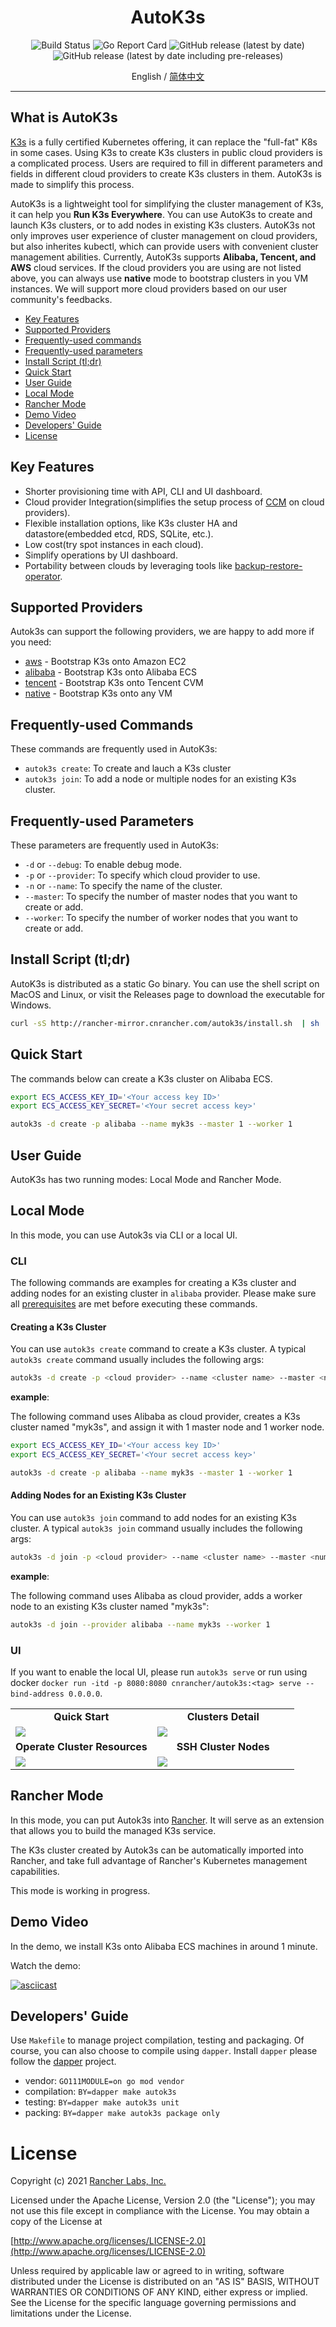 <div align="center">
  <h1>AutoK3s</h1>
  <p>
    <img alt="Build Status" src="http://drone-pandaria.cnrancher.com/api/badges/cnrancher/autok3s/status.svg">
    <img alt="Go Report Card" src="https://goreportcard.com/badge/github.com/cnrancher/autok3s">
    <img alt="GitHub release (latest by date)" src="https://img.shields.io/github/v/release/cnrancher/autok3s?color=default&label=release&logo=github">
    <img alt="GitHub release (latest by date including pre-releases)" src="https://img.shields.io/github/v/release/cnrancher/autok3s?include_prereleases&label=pre-release&logo=github">
  </p>
  <span>English / </span> <a href="docs/i18n/zh_cn/README.md">简体中文</a>
</div>

<hr />

## What is AutoK3s

[K3s](https://github.com/k3s-io/k3s) is a fully certified Kubernetes offering, it can replace the "full-fat" K8s in some cases. Using K3s to create K3s clusters in public cloud providers is a complicated process. Users are required to fill in different parameters and fields in different cloud providers to create K3s clusters in them. AutoK3s is made to simplify this process.

AutoK3s is a lightweight tool for simplifying the cluster management of K3s, it can help you **Run K3s Everywhere**. You can use AutoK3s to create and launch K3s clusters, or to add nodes in existing K3s clusters. AutoK3s not only improves user experience of cluster management on cloud providers, but also inherites kubectl, which can provide users with convenient cluster management abilities. Currently, AutoK3s supports **Alibaba, Tencent, and AWS** cloud services. If the cloud providers you are using are not listed above, you can always use **native** mode to bootstrap clusters in you VM instances. We will support more cloud providers based on our user community's feedbacks.

<!-- toc -->

- [Key Features](#key-features)
- [Supported Providers](#supported-providers)
- [Frequently-used commands](#frequently-used-commands)
- [Frequently-used parameters](#frequently-used-parameters)
- [Install Script (tl;dr)](#install-script-tldr) 
- [Quick Start](#quick-start)
- [User Guide](#user-guide)
- [Local Mode](#local-mode)
- [Rancher Mode](#rancher-mode)
- [Demo Video](#demo-video)
- [Developers' Guide](#developers-guide)
- [License](#license)

<!-- /toc -->

## Key Features

- Shorter provisioning time with API, CLI and UI dashboard.
- Cloud provider Integration(simplifies the setup process of [CCM](https://kubernetes.io/docs/concepts/architecture/cloud-controller) on cloud providers).
- Flexible installation options, like K3s cluster HA and datastore(embedded etcd, RDS, SQLite, etc.).
- Low cost(try spot instances in each cloud).
- Simplify operations by UI dashboard.
- Portability between clouds by leveraging tools like [backup-restore-operator](https://github.com/rancher/backup-restore-operator).

## Supported Providers

Autok3s can support the following providers, we are happy to add more if you need:

- [aws](docs/i18n/en_us/aws/README.md) - Bootstrap K3s onto Amazon EC2
- [alibaba](docs/i18n/en_us/alibaba/README.md) - Bootstrap K3s onto Alibaba ECS
- [tencent](docs/i18n/en_us/tencent/README.md) - Bootstrap K3s onto Tencent CVM
- [native](docs/i18n/en_us/native/README.md) - Bootstrap K3s onto any VM


## Frequently-used Commands

These commands are frequently used in AutoK3s:

- `autok3s create`: To create and lauch a K3s cluster
- `autok3s join`: To add a node or multiple nodes for an existing K3s cluster.

## Frequently-used Parameters

These parameters are frequently used in AutoK3s:

- `-d` or `--debug`: To enable debug mode.
- `-p` or `--provider`: To specify which cloud provider to use.
- `-n` or `--name`: To specify the name of the cluster.
- `--master`: To specify the number of master nodes that you want to create or add.
- `--worker`: To specify the number of worker nodes that you want to create or add.

## Install Script (tl;dr)

AutoK3s is distributed as a static Go binary. You can use the shell script on MacOS and Linux, or visit the Releases page to download the executable for Windows.

```bash
curl -sS http://rancher-mirror.cnrancher.com/autok3s/install.sh  | sh
```

## Quick Start

The commands below can create a K3s cluster on Alibaba ECS.

```bash
export ECS_ACCESS_KEY_ID='<Your access key ID>'
export ECS_ACCESS_KEY_SECRET='<Your secret access key>'

autok3s -d create -p alibaba --name myk3s --master 1 --worker 1
```

## User Guide

AutoK3s has two running modes: Local Mode and Rancher Mode.

## Local Mode

In this mode, you can use Autok3s via CLI or a local UI.

### CLI

The following commands are examples for creating a K3s cluster and adding nodes for an existing cluster in `alibaba` provider. Please make sure all [prerequisites](docs/i18n/en_us/alibaba/README.md) are met before executing these commands.

#### Creating a K3s Cluster

You can use `autok3s create` command to create a K3s cluster. A typical `autok3s create` command usually includes the following args:

```bash
autok3s -d create -p <cloud provider> --name <cluster name> --master <number of master nodes> --worker <number of worker nodes>
```

**example**:

The following command uses Alibaba as cloud provider, creates a K3s cluster named "myk3s", and assign it with 1 master node and 1 worker node.

```bash
export ECS_ACCESS_KEY_ID='<Your access key ID>'
export ECS_ACCESS_KEY_SECRET='<Your secret access key>'

autok3s -d create -p alibaba --name myk3s --master 1 --worker 1
```

#### Adding Nodes for an Existing K3s Cluster

You can use `autok3s join` command to add nodes for an existing K3s cluster. A typical `autok3s join` command usually includes the following args:

```bash
autok3s -d join -p <cloud provider> --name <cluster name> --master <number of master nodes> --worker <number of worker nodes>
```

**example**:

The following command uses Alibaba as cloud provider, adds a worker node to an existing K3s cluster named "myk3s":

```bash
autok3s -d join --provider alibaba --name myk3s --worker 1
```

### UI

If you want to enable the local UI, please run `autok3s serve` or run using docker `docker run -itd -p 8080:8080 cnrancher/autok3s:<tag> serve --bind-address 0.0.0.0`.

<table>
  <tr>
      <td width="50%" align="center"><b>Quick Start</b></td>
      <td width="50%" align="center"><b>Clusters Detail</b></td>
  </tr>
  <tr>
     <td><img src="./docs/assets/quick-start.jpg"/></td>
     <td><img src="./docs/assets/cluster-detail.jpg"/></td>
  </tr>
  <tr>
      <td width="50%" align="center"><b>Operate Cluster Resources</b></td>
      <td width="50%" align="center"><b>SSH Cluster Nodes</b></td>
  </tr>
  <tr>
     <td><img src="./docs/assets/kubectl.jpg"/></td>
     <td><img src="./docs/assets/node-ssh.jpg"/></td>
  </tr>
</table>

## Rancher Mode

In this mode, you can put Autok3s into [Rancher](https://github.com/rancher/rancher).
It will serve as an extension that allows you to build the managed K3s service.

The K3s cluster created by Autok3s can be automatically imported into Rancher, and take full advantage of Rancher's Kubernetes management capabilities.

This mode is working in progress.

## Demo Video

In the demo, we install K3s onto Alibaba ECS machines in around 1 minute.

Watch the demo:

[![asciicast](https://asciinema.org/a/EL5P2ILES8GAvdlhaxLMnY8Pg.svg)](https://asciinema.org/a/EL5P2ILES8GAvdlhaxLMnY8Pg)

## Developers' Guide

Use `Makefile` to manage project compilation, testing and packaging.
Of course, you can also choose to compile using `dapper`.
Install `dapper` please follow the [dapper](https://github.com/rancher/dapper) project.

- vendor: `GO111MODULE=on go mod vendor`
- compilation: `BY=dapper make autok3s`
- testing: `BY=dapper make autok3s unit`
- packing: `BY=dapper make autok3s package only`

# License

Copyright (c) 2021 [Rancher Labs, Inc.](http://rancher.com)

Licensed under the Apache License, Version 2.0 (the "License");
you may not use this file except in compliance with the License.
You may obtain a copy of the License at

[http://www.apache.org/licenses/LICENSE-2.0](http://www.apache.org/licenses/LICENSE-2.0)

Unless required by applicable law or agreed to in writing, software
distributed under the License is distributed on an "AS IS" BASIS,
WITHOUT WARRANTIES OR CONDITIONS OF ANY KIND, either express or implied.
See the License for the specific language governing permissions and
limitations under the License.
